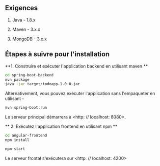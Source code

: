 ## Exigences

1. Java - 1.8.x

2. Maven - 3.x.x

3. MongoDB - 3.x.x

## Étapes à suivre pour l'installation


**1. Construire et exécuter l'application backend en utilisant maven **

```bash
cd spring-boot-backend
mvn package
java -jar target/todoapp-1.0.0.jar
```

Alternativement, vous pouvez exécuter l'application sans l'empaqueter en utilisant -

```bash
mvn spring-boot:run
```

Le serveur principal démarrera à <http: // localhost: 8080>.

** 2. Exécutez l'application frontend en utilisant npm **
```bash
cd angular-frontend
npm install
```

```bash
npm start
```

Le serveur frontal s'exécutera sur <http: // localhost: 4200>
